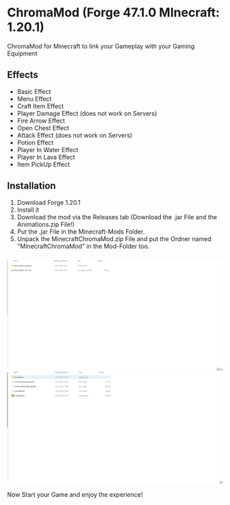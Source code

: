 # ChromaMod (Forge 47.1.0 MInecraft: 1.20.1)
 ChromaMod for Minecraft to link your Gameplay with your Gaming Equipment

 
## Effects

-	Basic Effect
-	Menu Effect
-	Craft Item Effect
-	Player Damage Effect (does not work on Servers)
-	Fire Arrow Effect
-	Open Chest Effect
-	Attack Effect (does not work on Servers)
-	Potion Effect
-	Player In Water Effect
-	Player In Lava Effect
-	Item PickUp Effect




## Installation

1. Download Forge 1.20.1
2. Install it
3. Download the mod via the Releases tab (Download the .jar File and the Animations.zip File!)
4. Put the .jar File in the Minecraft-Mods Folder.
5. Unpack the MinecraftChromaMod.zip File and put the Ordner named "MinecraftChromaMod" in the Mod-Folder too.

![The Modsfolder](images/modsfolder.png)
![The Chromamodsfolder](images/chromamodfolder.png)

Now Start your Game and enjoy the experience!
